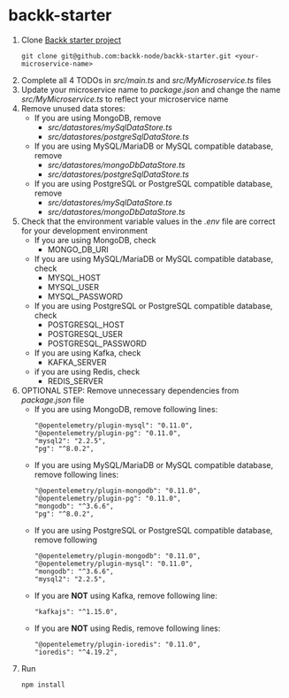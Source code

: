# backk-starter

1. Clone [Backk starter project](https://github.com/backk-node/backk-starter)
   ```
   git clone git@github.com:backk-node/backk-starter.git <your-microservice-name>
   ```
2. Complete all 4 TODOs in *src/main.ts* and *src/MyMicroservice.ts* files
3. Update your microservice name to *package.json* and change the name *src/MyMicroservice.ts* to reflect your microservice name
4. Remove unused data stores:
    * If you are using MongoDB, remove
        * *src/datastores/mySqlDataStore.ts*
        * *src/datastores/postgreSqlDataStore.ts*
    * If you are using MySQL/MariaDB or MySQL compatible database, remove
        * *src/datastores/mongoDbDataStore.ts*
        * *src/datastores/postgreSqlDataStore.ts*
    * If you are using PostgreSQL or PostgreSQL compatible database, remove
        * *src/datastores/mySqlDataStore.ts*
        *  *src/datastores/mongoDbDataStore.ts*
5. Check that the environment variable values in the *.env* file are correct for your development environment
    * If you are using MongoDB, check
        * MONGO_DB_URI
    * If you are using MySQL/MariaDB or MySQL compatible database, check
        * MYSQL_HOST
        * MYSQL_USER
        * MYSQL_PASSWORD
    * If you are using PostgreSQL or PostgreSQL compatible database, check
        * POSTGRESQL_HOST
        * POSTGRESQL_USER
        * POSTGRESQL_PASSWORD
    * If you are using Kafka, check
        * KAFKA_SERVER
    * if you are using Redis, check
        * REDIS_SERVER
6. OPTIONAL STEP: Remove unnecessary dependencies from *package.json* file
    * If you are using MongoDB, remove following lines:
      ```
      "@opentelemetry/plugin-mysql": "0.11.0",
      "@opentelemetry/plugin-pg": "0.11.0",
      "mysql2": "2.2.5",
      "pg": "^8.0.2",
      ```
    * If you are using MySQL/MariaDB or MySQL compatible database, remove following lines:
      ```
      "@opentelemetry/plugin-mongodb": "0.11.0",
      "@opentelemetry/plugin-pg": "0.11.0",
      "mongodb": "^3.6.6",
      "pg": "^8.0.2",
      ```
    * If you are using PostgreSQL or PostgreSQL compatible database, remove following
      ```
      "@opentelemetry/plugin-mongodb": "0.11.0",
      "@opentelemetry/plugin-mysql": "0.11.0",
      "mongodb": "^3.6.6",
      "mysql2": "2.2.5",
      ```
    * If you are **NOT** using Kafka, remove following line:
      ```
      "kafkajs": "^1.15.0",
      ```
    * If you are **NOT** using Redis, remove following lines:
      ```
      "@opentelemetry/plugin-ioredis": "0.11.0",
      "ioredis": "^4.19.2",
      ```
7. Run
    ```
    npm install
    ```
